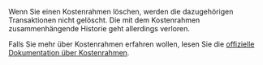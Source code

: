 Wenn Sie einen Kostenrahmen löschen, werden die dazugehörigen Transaktionen nicht gelöscht. Die mit dem Kostenrahmen zusammenhängende Historie geht allerdings verloren.

Falls Sie mehr über Kostenrahmen erfahren wollen, lesen Sie die [offizielle Dokumentation über Kostenrahmen](https://firefly-iii.readthedocs.io/en/latest/concepts/budgets.html).
